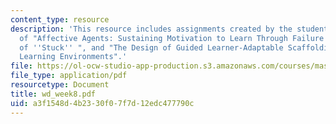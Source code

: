 ```yaml
---
content_type: resource
description: 'This resource includes assignments created by the students on review
  of "Affective Agents: Sustaining Motivation to Learn Through Failure and a State
  of ''Stuck'' ", and "The Design of Guided Learner-Adaptable Scaffolding in Interactive
  Learning Environments".'
file: https://ol-ocw-studio-app-production.s3.amazonaws.com/courses/mas-965-relational-machines-spring-2005/a3f1548d4b2330f07f7d12edc477790c_wd_week8.pdf
file_type: application/pdf
resourcetype: Document
title: wd_week8.pdf
uid: a3f1548d-4b23-30f0-7f7d-12edc477790c
---
```

